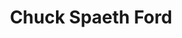 ---
title: "Chuck Spaeth Ford"
url: /sleepy-eye/chuck-spaeth-ford-3rd-avenue-sw/
shop: Autowerkstatt
---